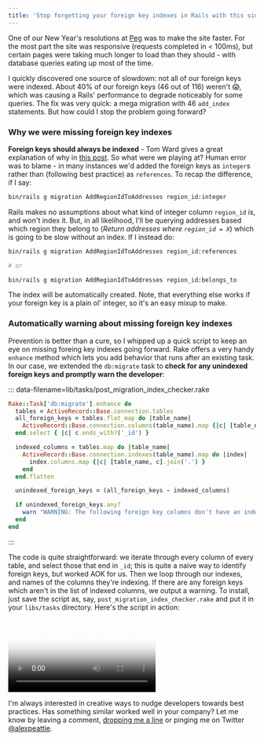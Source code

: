 ```yaml
---
title: 'Stop forgetting your foreign key indexes in Rails with this simple post-migration script'
---
```


One of our New Year's resolutions at [Peg](https://peg.co) was to make the site faster. For the most part the site was responsive (requests completed in < 100ms), but certain pages were taking much longer to load than they should - with database queries eating up most of the time.

<!-- excerpt -->

I quickly discovered one source of slowdown: not all of our foreign keys were indexed. About 40% of our foreign keys (46 out of 116) weren't 😱, which was causing a Rails' performance to degrade noticeably for some queries. The fix was very quick: a mega migration with 46 `add_index` statements. But how could I stop the problem going forward?

### Why we were missing foreign key indexes

**Foreign keys should always be indexed** - Tom Ward gives a great explanation of why in [this post](https://archive.is/i7SLO). So what were we playing at? Human error was to blame - in many instances we'd added the foreign keys as `integer`s rather than (following best practice) as `references`. To recap the difference, if I say:

```bash
bin/rails g migration AddRegionIdToAddresses region_id:integer
```

Rails makes no assumptions about what kind of integer column `region_id` is, and won't index it. But, in all likelihood, I'll be querying addresses based which region they belong to (_Return addresses where `region_id = X`_) which is going to be slow without an index. If I instead do:

```bash
bin/rails g migration AddRegionIdToAddresses region_id:references

# or

bin/rails g migration AddRegionIdToAddresses region_id:belongs_to
```

The index will be automatically created. Note, that everything else works if your foreign key is a plain ol' integer, so it's an easy mixup to make.

### Automatically warning about missing foreign key indexes

Prevention is better than a cure, so I whipped up a quick script to keep an eye on missing foreing key indexes going forward. Rake offers a very handy `enhance` method which lets you add behavior that runs after an existing task. In our case, we extended the `db:migrate` task to **check for any unindexed foreign keys and promptly warn the developer**:

::: data-filename=lib/tasks/post_migration_index_checker.rake

```ruby
Rake::Task['db:migrate'].enhance do
  tables = ActiveRecord::Base.connection.tables
  all_foreign_keys = tables.flat_map do |table_name|
    ActiveRecord::Base.connection.columns(table_name).map {|c| [table_name, c.name].join('.') }
  end.select { |c| c.ends_with?('_id') }

  indexed_columns = tables.map do |table_name|
    ActiveRecord::Base.connection.indexes(table_name).map do |index|
      index.columns.map {|c| [table_name, c].join('.') }
    end
  end.flatten

  unindexed_foreign_keys = (all_foreign_keys - indexed_columns)

  if unindexed_foreign_keys.any?
    warn "WARNING: The following foreign key columns don't have an index, which can hurt performance: #{ unindexed_foreign_keys.join(', ') }"
  end
end
```

:::

The code is quite straightforward: we iterate through every column of every table, and select those that end in `_id`; this is quite a naive way to identify foreign keys, but worked AOK for us. Then we loop through our indexes, and names of the columns they're indexing. If there are any foreign keys which aren't in the list of indexed columns, we output a warning. To install, just save the script as, say, `post_migration_index_checker.rake` and put it in your `libs/tasks` directory. Here's the script in action:

<video autoplay loop poster="https://i.imgur.com/hRYOSiq.jpg">
  <source src="https://i.imgur.com/hRYOSiq.mp4" type="video/mp4">
</video>

I'm always interested in creative ways to nudge developers towards best practices. Has something similar worked well in your company? Let me know by leaving a comment, [dropping me a line](mailto:me@alexpeattie.com) or pinging me on Twitter [@alexpeattie](https://twitter.com/alexpeattie).
